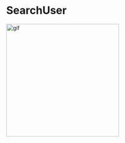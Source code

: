 # SearchUser

<p><image align="center" alt="gif" src="https://github.com/Meethiravi/SearchUser/blob/master/Recording.gif" width="300" height"200" /></p>
